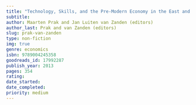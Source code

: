 ```yaml
---
title: "Technology, Skills, and the Pre-Modern Economy in the East and the West"
subtitle: 
author: Maarten Prak and Jan Luiten van Zanden (editors)
author_last: Prak and van Zanden (editors)
slug: prak-van-zanden
type: non-fiction
img: true
genre: economics
isbn: 9789004245358
goodreads_id: 17992287
publish_year: 2013
pages: 354
rating: 
date_started:
date_completed:
priority: medium
---
```

